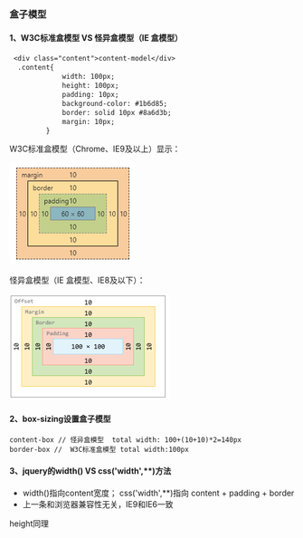 ### 盒子模型

#### 1、W3C标准盒模型 VS 怪异盒模型（IE 盒模型）
```
 <div class="content">content-model</div>
  .content{
             width: 100px;
             height: 100px;
             padding: 10px;
             background-color: #1b6d85;
             border: solid 10px #8a6d3b;
             margin: 10px;
         }
```
W3C标准盒模型（Chrome、IE9及以上）显示：

![](/assets/box.png)

怪异盒模型（IE 盒模型、IE8及以下）：

![](/assets/box-ie.png)

#### 2、box-sizing设置盒子模型
```
content-box // 怪异盒模型  total width: 100+(10+10)*2=140px
border-box //  W3C标准盒模型 total width:100px
```


#### 3、jquery的width() VS css('width',**)方法

* width()指向content宽度；
  css('width',**)指向 content + padding + border
* 上一条和浏览器兼容性无关，IE9和IE6一致

height同理

